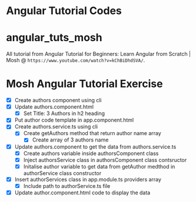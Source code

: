 # Angular Tutorial Codes

# angular_tuts_mosh

All tutorial from Angular Tutorial for Beginners: Learn Angular from Scratch | Mosh @ `https://www.youtube.com/watch?v=kChBiDhdSVA/`.

# Mosh Angular Tutorial Exercise

- [x] Create authors component using cli
- [x] Update authors.component.html
  - [x] Set Title: 3 Authors in h2 heading
- [x] Put author code template in app.component.html
- [x] Create authors.service.ts using cli
  - [x] Create getAuthors method that return author name array
    - [x] Create array of 3 authors name
- [x] Update authors.component to get the data from authors.service.ts
  - [x] Create authors variable inside authorsComponent class
  - [x] Inject authorsService class in authorsComponent class contsructor
  - [x] Initalise author variable to get data from getAuthor medthod in authorService class constructor
- [x] Insert authorServices class in app.module.ts providers array
  - [x] Include path to authorService.ts file
- [x] Update author.component.html code to display the data
